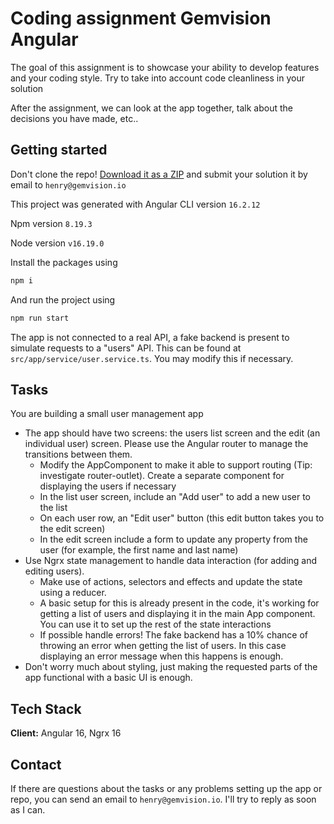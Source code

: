 
# Coding assignment Gemvision Angular

The goal of this assignment is to showcase your ability to develop features and your coding style. Try to take into account code cleanliness in your solution

After the assignment, we can look at the app together, talk about the decisions you have made, etc..

## Getting started

Don't clone the repo! [Download it as a ZIP](https://github.com/vvbueno/coding-assignment-gem/archive/refs/heads/master.zip) and submit your solution it by email to `henry@gemvision.io`

This project was generated with Angular CLI version `16.2.12`

Npm version `8.19.3`

Node version `v16.19.0`

Install the packages using

```bash
npm i
```

And run the project using

```bash
npm run start
```

The app is not connected to a real API, a fake backend is present to simulate requests to a "users" API. This can be found at `src/app/service/user.service.ts`. You may modify this if necessary.

## Tasks

You are building a small user management app

* The app should have two screens: the users list screen and the edit (an individual user) screen. Please use the Angular router to manage the
  transitions between them.
  * Modify the AppComponent to make it able to support routing (Tip: investigate router-outlet). Create a separate component for displaying the users if necessary
  * In the list user screen, include an "Add user" to add a new user to the list
  * On each user row, an "Edit user" button (this edit button takes you to the edit screen)
  * In the edit screen include a form to update any property from the user (for example, the first name and last name)
* Use Ngrx state management to handle data interaction (for adding and editing users).
  * Make use of actions, selectors and effects and update the state using a reducer.
  * A basic setup for this is already present in the code, it's working for getting a list of users and displaying it in the main App component. You can use it to set up the rest of the state interactions
  * If possible handle errors! The fake backend has a 10% chance of throwing an error when getting the list of users. In this case displaying an error message when this happens is enough.
* Don't worry much about styling, just making the requested parts of the app functional with a basic UI is enough.


## Tech Stack

**Client:** Angular 16, Ngrx 16

## Contact

If there are questions about the tasks or any problems setting up the app or repo, you can send an email to `henry@gemvision.io`. I'll try to reply as soon as I can.
